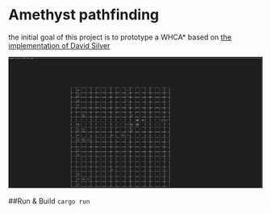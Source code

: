 # Amethyst pathfinding

the initial goal of this project is to prototype a WHCA* based on [the implementation of David Silver](https://www.davidsilver.uk/wp-content/uploads/2020/03/coop-path-AIIDE.pdf)

![alt text](cooperative_pathfinding.png "Pathfinding")

##Run & Build
`cargo run`